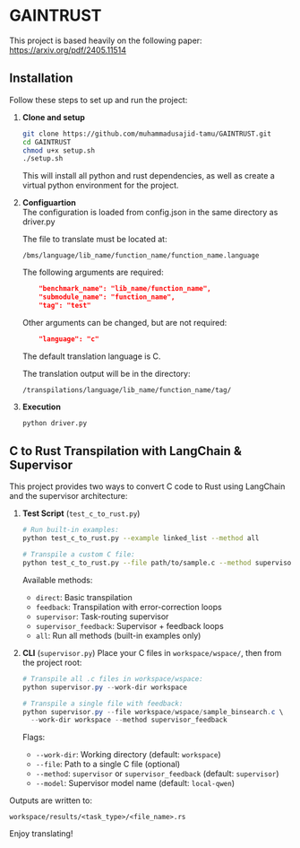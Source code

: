 # GAINTRUST

This project is based heavily on the following paper: https://arxiv.org/pdf/2405.11514

## Installation

Follow these steps to set up and run the project:

1. **Clone and setup**  
   ```sh
   git clone https://github.com/muhammadusajid-tamu/GAINTRUST.git
   cd GAINTRUST
   chmod u+x setup.sh
   ./setup.sh
   ```
   This will install all python and rust dependencies, as well as create a virtual python environment for the project.

2. **Configuartion**  
    The configuration is loaded from config.json in the same directory as driver.py

    The file to translate must be located at:
    ```
    /bms/language/lib_name/function_name/function_name.language
    ```
    The following arguments are required:
    ```json
        "benchmark_name": "lib_name/function_name",
        "submodule_name": "function_name",
        "tag": "test"
    ```

    Other arguments can be changed, but are not required:
    ```json
        "language": "c"
    ```
    The default translation language is C.

    The translation output will be in the directory:
    ```
    /transpilations/language/lib_name/function_name/tag/
    ```

3. **Execution**
    ```sh
    python driver.py
    ```

## C to Rust Transpilation with LangChain & Supervisor

This project provides two ways to convert C code to Rust using LangChain and the supervisor architecture:

1. **Test Script** (`test_c_to_rust.py`)
   ```sh
   # Run built-in examples:
   python test_c_to_rust.py --example linked_list --method all

   # Transpile a custom C file:
   python test_c_to_rust.py --file path/to/sample.c --method supervisor_feedback
   ```
   Available methods:
   - `direct`: Basic transpilation
   - `feedback`: Transpilation with error-correction loops
   - `supervisor`: Task-routing supervisor
   - `supervisor_feedback`: Supervisor + feedback loops
   - `all`: Run all methods (built-in examples only)

2. **CLI** (`supervisor.py`)
   Place your C files in `workspace/wspace/`, then from the project root:
   ```powershell
   # Transpile all .c files in workspace/wspace:
   python supervisor.py --work-dir workspace

   # Transpile a single file with feedback:
   python supervisor.py --file workspace/wspace/sample_binsearch.c \
     --work-dir workspace --method supervisor_feedback
   ```
   Flags:
   - `--work-dir`: Working directory (default: `workspace`)
   - `--file`: Path to a single C file (optional)
   - `--method`: `supervisor` or `supervisor_feedback` (default: `supervisor`)
   - `--model`: Supervisor model name (default: `local-qwen`)

Outputs are written to:
```
workspace/results/<task_type>/<file_name>.rs
```

Enjoy translating!
